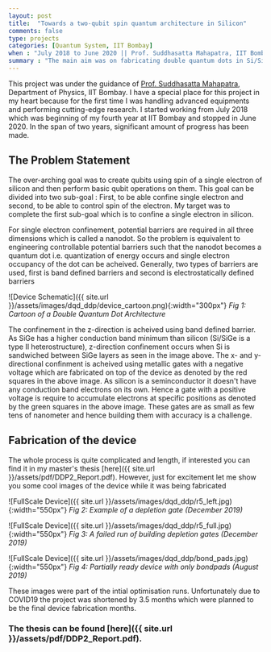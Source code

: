 ```yaml
---
layout: post
title:  "Towards a two-qubit spin quantum architecture in Silicon"
comments: false
type: projects
categories: [Quantum System, IIT Bombay]
when : "July 2018 to June 2020 || Prof. Suddhasatta Mahapatra, IIT Bombay "
summary : "The main aim was on fabricating double quantum dots in Si/SiGe heterostructure. This mainly involved extensive process optimization from ground-up as few processes were being done for the first time at IIT Bombay. Apart from fabrication, I have also simulated the quantum dot architecture using Schrödinger-Poissn Solver."
---
```

This project was under the guidance of [Prof. Suddhasatta Mahapatra](http://www.phy.iitb.ac.in/en/employee-profile/dr-suddhasatta-mahapatra-1), Department of Physics, IIT Bombay. I have a special place for this project in my heart because for the first time I was handling advanced equipments and performing cutting-edge research. I started working from July 2018 which was beginning of my fourth year at IIT Bombay and stopped in June 2020. In the span of two years, significant amount of progress has been made.

## The Problem Statement
The over-arching goal was to create qubits using spin of a single electron of silicon and then perform basic qubit operations on them. This goal can be divided into two sub-goal : First, to be able confine single electron and second, to be able to control spin of the electron. My target was to 
complete the first sub-goal which is to confine a single electron in silicon. 

For single electron confinement, potential barriers are required in all three dimensions which is called a nanodot. So the problem is equivalent to engineering controllable potential barriers such that the nanodot becomes a quantum dot i.e. quantization of energy occurs and single electron occupancy of the dot can be acheived. Generally, two types of barriers are used, first is band defined barriers and second is electrostatically defined barriers

![Device Schematic]({{ site.url }}/assets/images/dqd_ddp/device_cartoon.png){:width="300px"}
*Fig 1: Cartoon of a Double Quantum Dot Architecture*

The confinement in the z-direction is acheived using band defined barrier. As SiGe has a higher conduction band minimum than silicon (Si/SiGe is a type II heterostructure), z-direction confinement occurs when Si is sandwiched between SiGe layers as seen in the image above. The x- and y-directional confinment is acheived using metallic gates with a negative voltage which are fabricated on top of the device as denoted by the red squares in the above image. As silicon is a seminconductor it doesn't have any conduction band electrons on its own. Hence a gate with a positive voltage is require to accumulate electrons at specific positions as denoted by the green squares in the above image. These gates are as small as few tens of nanometer and hence building them with accuracy is a challenge.


## Fabrication of the device
The whole process is quite complicated and length, if interested you can find it in my master's thesis [here]({{ site.url }}/assets/pdf/DDP2_Report.pdf). However, just for excitement let me show you some cool images of the device while it was being fabricated

![FullScale Device]({{ site.url }}/assets/images/dqd_ddp/r5_left.jpg){:width="550px"} *Fig 2: Example of a depletion gate (December 2019)*

![FullScale Device]({{ site.url }}/assets/images/dqd_ddp/r5_full.jpg){:width="550px"} *Fig 3: A failed run of building depletion gates (December 2019)* 


![FullScale Device]({{ site.url }}/assets/images/dqd_ddp/bond_pads.jpg){:width="550px"} *Fig 4: Partially ready device with only bondpads (August 2019)* 

These images were part of the intial optimisation runs. Unfortunately due to COVID19 the project was shortened by 3.5 months which were planned to be the final device fabrication months. 

### The thesis can be found [here]({{ site.url }}/assets/pdf/DDP2_Report.pdf).



